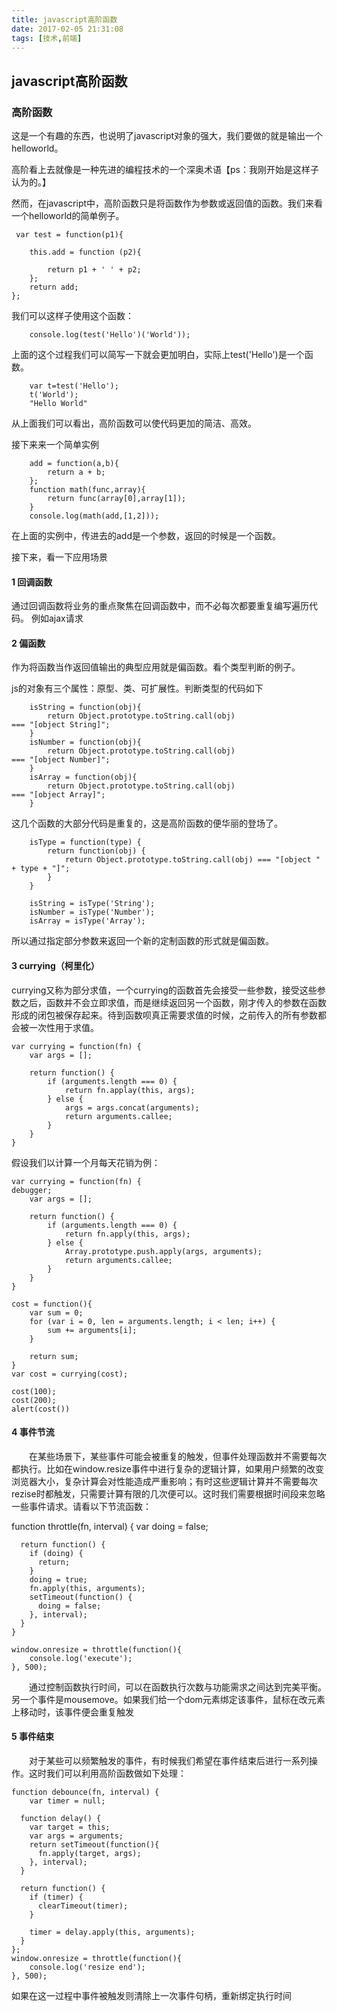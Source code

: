 ```yaml
---
title: javascript高阶函数
date: 2017-02-05 21:31:08
tags: [技术,前端]
---
```


## javascript高阶函数

### 高阶函数

这是一个有趣的东西，也说明了javascript对象的强大，我们要做的就是输出一个helloworld。

高阶看上去就像是一种先进的编程技术的一个深奥术语【ps：我刚开始是这样子认为的。】

然而，在javascript中，高阶函数只是将函数作为参数或返回值的函数。我们来看一个helloworld的简单例子。

  
<!-- more -->


     var test = function(p1){

	    this.add = function (p2){
	    
	        return p1 + ' ' + p2;
	    };
	    return add;
    };

我们可以这样子使用这个函数：

		console.log(test('Hello')('World'));

上面的这个过程我们可以简写一下就会更加明白，实际上test('Hello')是一个函数。

		var t=test('Hello');
		t('World');
		"Hello World"
从上面我们可以看出，高阶函数可以使代码更加的简洁、高效。

接下来来一个简单实例

		add = function(a,b){
		    return a + b;
		};
		function math(func,array){
		    return func(array[0],array[1]);
		}
		console.log(math(add,[1,2]));
		
在上面的实例中，传进去的add是一个参数，返回的时候是一个函数。

接下来，看一下应用场景

#### 1 回调函数
通过回调函数将业务的重点聚焦在回调函数中，而不必每次都要重复编写遍历代码。
例如ajax请求

####  2 偏函数
    
  作为将函数当作返回值输出的典型应用就是偏函数。看个类型判断的例子。
  
  js的对象有三个属性：原型、类、可扩展性。判断类型的代码如下
  
		isString = function(obj){
		    return Object.prototype.toString.call(obj) 						=== "[object String]";
		}
		isNumber = function(obj){
		    return Object.prototype.toString.call(obj) 						=== "[object Number]";
		}
		isArray = function(obj){
		    return Object.prototype.toString.call(obj) 						=== "[object Array]";
		}
		
这几个函数的大部分代码是重复的，这是高阶函数的便华丽的登场了。

		isType = function(type) {
		    return function(obj) {
		        return Object.prototype.toString.call(obj) === "[object " + type + "]";
		    }
		}
		
		isString = isType('String');
		isNumber = isType('Number');
		isArray = isType('Array');
		
所以通过指定部分参数来返回一个新的定制函数的形式就是偏函数。

#### 3 currying（柯里化）

currying又称为部分求值，一个currying的函数首先会接受一些参数，接受这些参数之后，函数并不会立即求值，而是继续返回另一个函数，刚才传入的参数在函数形成的闭包被保存起来。待到函数呗真正需要求值的时候，之前传入的所有参数都会被一次性用于求值。
	
	var currying = function(fn) {
	    var args = [];
	    
	    return function() {
	        if (arguments.length === 0) {
	            return fn.applay(this, args);
	        } else {
	            args = args.concat(arguments);
	            return arguments.callee;
	        }
	    }
	}
	
假设我们以计算一个月每天花销为例：

	var currying = function(fn) {
	debugger;
	    var args = [];
	    
	    return function() {
	        if (arguments.length === 0) {
	            return fn.apply(this, args);
	        } else {
	            Array.prototype.push.apply(args, arguments);
	            return arguments.callee;
	        }
	    }
	}
	
	cost = function(){
	    var sum = 0;
	    for (var i = 0, len = arguments.length; i < len; i++) {
	        sum += arguments[i];
	    }
	    
	    return sum;
	}
	var cost = currying(cost);
	
	cost(100);
	cost(200);
	alert(cost())
	
####  4 事件节流

　　在某些场景下，某些事件可能会被重复的触发，但事件处理函数并不需要每次都执行。比如在window.resize事件中进行复杂的逻辑计算，如果用户频繁的改变浏览器大小，复杂计算会对性能造成严重影响；有时这些逻辑计算并不需要每次rezise时都触发，只需要计算有限的几次便可以。这时我们需要根据时间段来忽略一些事件请求。请看以下节流函数：


 function throttle(fn, interval) {
      var doing = false;

      return function() {
        if (doing) {
          return;
        }
        doing = true;
        fn.apply(this, arguments);
        setTimeout(function() {
          doing = false;
        }, interval);
      }
    }
    
    window.onresize = throttle(function(){
        console.log('execute');
    }, 500);

　　通过控制函数执行时间，可以在函数执行次数与功能需求之间达到完美平衡。另一个事件是mousemove。如果我们给一个dom元素绑定该事件，鼠标在改元素上移动时，该事件便会重复触发
	
#### 5 事件结束

　　对于某些可以频繁触发的事件，有时候我们希望在事件结束后进行一系列操作。这时我们可以利用高阶函数做如下处理：


	function debounce(fn, interval) {
	    var timer = null;
	
	  function delay() {
	    var target = this;
	    var args = arguments;
	    return setTimeout(function(){
	      fn.apply(target, args);
	    }, interval);
	  }
	
	  return function() {
	    if (timer) {
	      clearTimeout(timer);
	    }
	
	    timer = delay.apply(this, arguments);
	  }
	};
	window.onresize = throttle(function(){
	    console.log('resize end');
	}, 500);
	
如果在这一过程中事件被触发则清除上一次事件句柄，重新绑定执行时间


